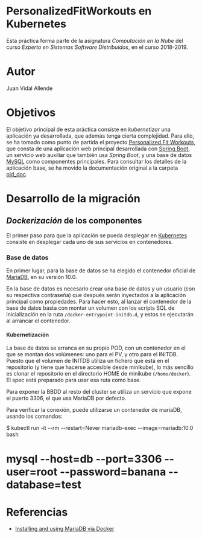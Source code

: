 # PersonalizedFitWorkouts en Kubernetes

Esta práctica forma parte de la asignatura _Computación en la Nube_
del curso _Experto en Sistemas Software Distribuidos_, en el curso 2018-2019.

# Autor

Juan Vidal Allende

# Objetivos

El objetivo principal de esta práctica consiste en _kubernetizar_ una aplicación
ya desarrollada, que además tenga cierta complejidad. Para ello, se ha tomado
como punto de partida el proyecto
[Personalized Fit Workouts](https://github.com/sculebras1/PersonalizedFitWorkouts),
que consta de una aplicación web principal desarrollada con
[Spring Boot](https://spring.io/projects/spring-boot), un servicio web auxiliar
que también usa _Spring Boot_, y una base de datos [MySQL](https://www.mysql.com/)
como componentes principales. Para consultar los detalles de la aplicación base,
se ha movido la documentación original a la carpeta
[old_doc](https://github.com/jvidalallende/PersonalizedFitWorkouts/tree/master/old_doc).

# Desarrollo de la migración

## _Dockerización_ de los componentes

El primer paso para que la aplicación se pueda desplegar en [Kubernetes](https://kubernetes.io/)
consiste en desplegar cada uno de sus servicios en contenedores.

### Base de datos
En primer lugar, para la base de datos se ha elegido el contenedor oficial de
[MariaDB](https://hub.docker.com/_/mariadb), en su versión 10.0.

En la base de datos es necesario crear una base de datos y un usuario (con su
respectiva contraseña) que después serán inyectados a la aplicación principal
como propiedades. Para hacer esto, al lanzar el contenedor de la base de datos
basta con montar un volumen con los scripts SQL de inicialización en la ruta
`/docker-entrypoint-initdb.d`, y estos se ejecutarán al arrancar el contenedor.

#### Kubernetización

La base de datos se arranca en su propio POD, con un contenedor en el que se montan
dos volúmenes: uno para el PV, y otro para el INITDB. Puesto que el volumen de INITDB
utiliza un fichero que está en el repositorio (y tiene que hacerse accesible desde
minikube), lo más sencillo es clonar el repositorio en el directorio HOME de minikube
(`/home/docker`). El spec está preparado para usar esa ruta como base.

Para exponer la BBDD al resto del cluster se utiliza un servicio que expone el puerto
3306, el que usa MariaDB por defecto.

Para verificar la conexión, puede utilizarse un contenedor de mariaDB, usando los comandos:

  $ kubectl run -it --rm --restart=Never mariadb-exec --image=mariadb:10.0 bash
  # mysql --host=db --port=3306 --user=root --password=banana --database=test

# Referencias

* [Installing and using MariaDB via Docker](https://mariadb.com/kb/en/library/installing-and-using-mariadb-via-docker/)
